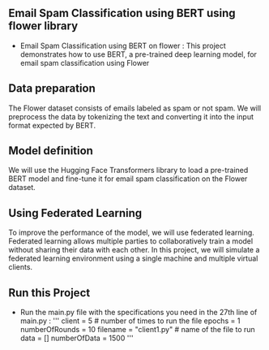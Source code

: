 ## Email Spam Classification using BERT using flower library


- Email Spam Classification using BERT on flower : This project demonstrates how to use BERT, a pre-trained deep learning model, for email spam classification using Flower

## Data preparation
The Flower dataset consists of emails labeled as spam or not spam. We will preprocess the data by tokenizing the text and converting it into the input format expected by BERT.

## Model definition
We will use the Hugging Face Transformers library to load a pre-trained BERT model and fine-tune it for email spam classification on the Flower dataset.

## Using Federated Learning
To improve the performance of the model, we will use federated learning. Federated learning allows multiple parties to collaboratively train a model without sharing their data with each other. In this project, we will simulate a federated learning environment using a single machine and multiple virtual clients.

## Run this Project
- Run the main.py file with the specifications you need in the 27th line of main.py :
  '''
  client = 5  # number of times to run the file
  epochs = 1
  numberOfRounds = 10
  filename = "client1.py"  # name of the file to run
  data = []
  numberOfData = 1500
  '''
